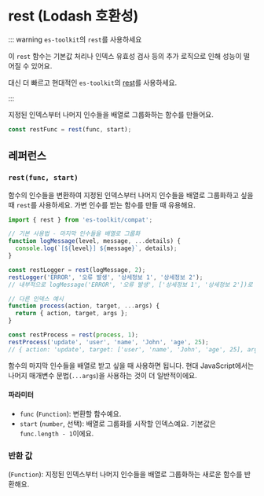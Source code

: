 # rest (Lodash 호환성)

::: warning `es-toolkit`의 `rest`를 사용하세요

이 `rest` 함수는 기본값 처리나 인덱스 유효성 검사 등의 추가 로직으로 인해 성능이 떨어질 수 있어요.

대신 더 빠르고 현대적인 `es-toolkit`의 [rest](../../function/rest.md)를 사용하세요.

:::

지정된 인덱스부터 나머지 인수들을 배열로 그룹화하는 함수를 만들어요.

```typescript
const restFunc = rest(func, start);
```

## 레퍼런스

### `rest(func, start)`

함수의 인수들을 변환하여 지정된 인덱스부터 나머지 인수들을 배열로 그룹화하고 싶을 때 `rest`를 사용하세요. 가변 인수를 받는 함수를 만들 때 유용해요.

```typescript
import { rest } from 'es-toolkit/compat';

// 기본 사용법 - 마지막 인수들을 배열로 그룹화
function logMessage(level, message, ...details) {
  console.log(`[${level}] ${message}`, details);
}

const restLogger = rest(logMessage, 2);
restLogger('ERROR', '오류 발생', '상세정보 1', '상세정보 2');
// 내부적으로 logMessage('ERROR', '오류 발생', ['상세정보 1', '상세정보 2'])로 호출

// 다른 인덱스 예시
function process(action, target, ...args) {
  return { action, target, args };
}

const restProcess = rest(process, 1);
restProcess('update', 'user', 'name', 'John', 'age', 25);
// { action: 'update', target: ['user', 'name', 'John', 'age', 25], args: undefined }
```

함수의 마지막 인수들을 배열로 받고 싶을 때 사용하면 됩니다. 현대 JavaScript에서는 나머지 매개변수 문법(`...args`)을 사용하는 것이 더 일반적이에요.

#### 파라미터

- `func` (`Function`): 변환할 함수예요.
- `start` (`number`, 선택): 배열로 그룹화를 시작할 인덱스예요. 기본값은 `func.length - 1`이에요.

### 반환 값

(`Function`): 지정된 인덱스부터 나머지 인수들을 배열로 그룹화하는 새로운 함수를 반환해요.
